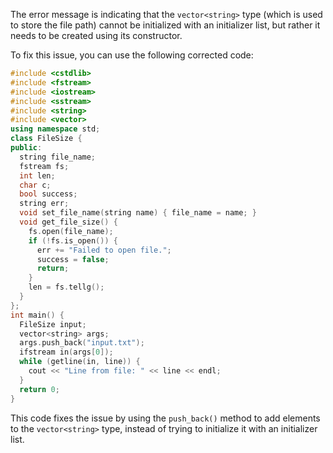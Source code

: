 
The error message is indicating that the `vector<string>` type (which is used to store the file path) cannot be initialized with an initializer list, but rather it needs to be created using its constructor.

To fix this issue, you can use the following corrected code:
```cpp
#include <cstdlib>
#include <fstream>
#include <iostream>
#include <sstream>
#include <string>
#include <vector>
using namespace std;
class FileSize {
public:
  string file_name;
  fstream fs;
  int len;
  char c;
  bool success;
  string err;
  void set_file_name(string name) { file_name = name; }
  void get_file_size() {
    fs.open(file_name);
    if (!fs.is_open()) {
      err += "Failed to open file.";
      success = false;
      return;
    }
    len = fs.tellg();
  }
};
int main() {
  FileSize input;
  vector<string> args;
  args.push_back("input.txt");
  ifstream in(args[0]);
  while (getline(in, line)) {
    cout << "Line from file: " << line << endl;
  }
  return 0;
}
```
This code fixes the issue by using the `push_back()` method to add elements to the `vector<string>` type, instead of trying to initialize it with an initializer list.
